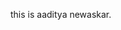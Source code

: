 this is aaditya newaskar.

<!---
newasskar/newasskar is a ✨ special ✨ repository because its `README.md` (this file) appears on your GitHub profile.
You can click the Preview link to take a look at your changes.
--->

